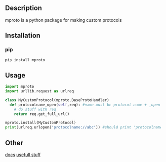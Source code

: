 ## Description
mproto is a python package for making custom protocols
## Installation
### pip
```bash
pip install mproto
```
## Usage
```python
import mproto
import urllib.request as urlreq

class MyCustomProtocol(mproto.BaseProtoHandler)
  def protocolname_open(self,req): #name must be protocol name + _open
    # do stuff with req
    return req.get_full_url()

mproto.install(MyCustomProtocol)
print(urlreq.urlopen('protocolname://abc')) #should print "protocolname://abc"
```

## Other
[docs](https://ninjamar.repl.co/mproto/docs)
[usefull stuff](https://scratch.mit.edu/discuss/topic/515027/)
